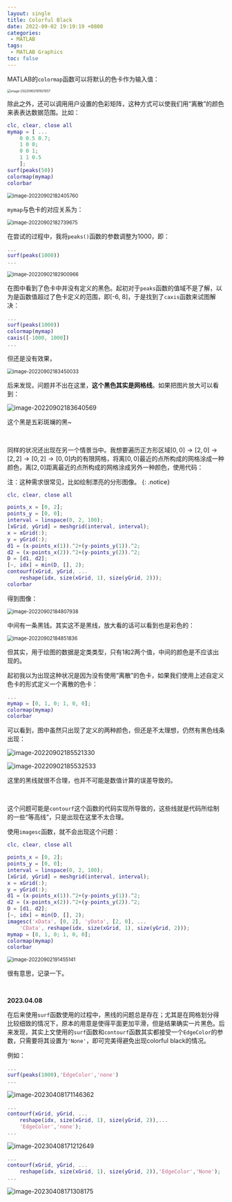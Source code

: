 ```yaml
---
layout: single
title: Colorful Black
date: 2022-09-02 19:19:19 +0800
categories: 
 - MATLAB
tags:
 - MATLAB Graphics
toc: false
---
```


MATLAB的`colormap`函数可以将默认的色卡作为输入值：

<img src="https://github.com/HelloWorld-1017/blog-images/blob/main/migration/imgpersonal/image-20220902181921057.png?raw=true" alt="image-20220902181921057" style="zoom: 50%;" />

除此之外，还可以调用用户设置的色彩矩阵，这种方式可以使我们用“离散”的颜色来表表达数据范围。比如：

```matlab
clc, clear, close all
mymap = [ ...
    0 0.5 0.7;
    1 0 0;
    0 0 1;
    1 1 0.5
    ];
surf(peaks(50))
colormap(mymap)
colorbar
```

<img src="https://github.com/HelloWorld-1017/blog-images/blob/main/migration/imgpersonal/image-20220902182405760.png?raw=true" alt="image-20220902182405760" style="zoom: 80%;" />

`mymap`与色卡的对应关系为：

<img src="https://github.com/HelloWorld-1017/blog-images/blob/main/migration/imgpersonal/image-20220902182739675.png?raw=true" alt="image-20220902182739675" style="zoom:80%;" />

<br>

在尝试的过程中，我将`peaks()`函数的参数调整为1000，即：

```matlab
...
surf(peaks(1000))
...
```



<img src="https://github.com/HelloWorld-1017/blog-images/blob/main/migration/imgpersonal/image-20220902182900966.png?raw=true" alt="image-20220902182900966" style="zoom:80%;" />

在图中看到了色卡中并没有定义的黑色。起初对于`peaks`函数的值域不是了解，以为是函数值超过了色卡定义的范围，即[-6, 8]，于是找到了`caxis`函数来试图解决：

```matlab
...
surf(peaks(1000))
colormap(mymap)
caxis([-1000, 1000])
...
```

但还是没有效果，

<img src="https://github.com/HelloWorld-1017/blog-images/blob/main/migration/imgpersonal/image-20220902183450033.png?raw=true" alt="image-20220902183450033" style="zoom:80%;" />

后来发现，问题并不出在这里，**这个黑色其实是网格线**。如果把图片放大可以看到：

![image-20220902183640569](https://github.com/HelloWorld-1017/blog-images/blob/main/migration/imgpersonal/image-20220902183640569.png?raw=true)

这个黑是五彩斑斓的黑~

<br>

同样的状况还出现在另一个情景当中。我想要遍历正方形区域$[0,0]\rightarrow[2,0]\rightarrow[2,2]\rightarrow[0,2]\rightarrow[0,0]$内的有限网格，将离$[0,0]$最近的点所构成的网格涂成一种颜色，离$[2,0]$距离最近的点所构成的网格涂成另外一种颜色，使用代码：

注：这种需求很常见，比如绘制漂亮的分形图像。
{: .notice}

```matlab
clc, clear, close all

points_x = [0, 2];
points_y = [0, 0];
interval = linspace(0, 2, 100);
[xGrid, yGrid] = meshgrid(interval, interval);
x = xGrid(:);
y = yGrid(:);
d1 = (x-points_x(1)).^2+(y-points_y(1)).^2;
d2 = (x-points_x(2)).^2+(y-points_y(2)).^2;
D = [d1, d2];
[~, idx] = min(D, [], 2);
contourf(xGrid, yGrid, ...
    reshape(idx, size(xGrid, 1), size(yGrid, 2)));
colorbar
```

得到图像：

<img src="https://github.com/HelloWorld-1017/blog-images/blob/main/migration/imgpersonal/image-20220902184807938.png?raw=true" alt="image-20220902184807938" style="zoom:80%;" />



中间有一条黑钱。其实这不是黑线，放大看的话可以看到也是彩色的：

<img src="https://github.com/HelloWorld-1017/blog-images/blob/main/migration/imgpersonal/image-20220902184851836.png?raw=true" alt="image-20220902184851836" style="zoom:80%;" />



但其实，用于绘图的数据是定类类型，只有1和2两个值，中间的颜色是不应该出现的。

起初我以为出现这种状况是因为没有使用“离散”的色卡，如果我们使用上述自定义色卡的形式定义一个离散的色卡：

```matlab
...
mymap = [0, 1, 0; 1, 0, 0];
colormap(mymap)
colorbar
```
可以看到，图中虽然只出现了定义的两种颜色，但还是不太理想，仍然有黑色线条出现：

![image-20220902185521330](https://github.com/HelloWorld-1017/blog-images/blob/main/migration/imgpersonal/image-20220902185521330.png?raw=true)

![image-20220902185532533](https://github.com/HelloWorld-1017/blog-images/blob/main/migration/imgpersonal/image-20220902185532533.png?raw=true)

这里的黑线就很不合理，也并不可能是数值计算的误差导致的。

<br>

这个问题可能是`contourf`这个函数的代码实现所导致的，这些线就是代码所绘制的一些“等高线”，只是出现在这里不太合理。

使用`imagesc`函数，就不会出现这个问题：

```matlab
clc, clear, close all

points_x = [0, 2];
points_y = [0, 0];
interval = linspace(0, 2, 100);
[xGrid, yGrid] = meshgrid(interval, interval);
x = xGrid(:);
y = yGrid(:);
d1 = (x-points_x(1)).^2+(y-points_y(1)).^2;
d2 = (x-points_x(2)).^2+(y-points_y(2)).^2;
D = [d1, d2];
[~, idx] = min(D, [], 2);
imagesc('xData', [0, 2], 'yData', [2, 0], ...
    'CData', reshape(idx, size(xGrid, 1), size(yGrid, 2)));
mymap = [0, 1, 0; 1, 0, 0];
colormap(mymap)
colorbar
```

<img src="https://github.com/HelloWorld-1017/blog-images/blob/main/migration/imgpersonal/image-20220902191455141.png?raw=true" alt="image-20220902191455141" style="zoom: 80%;" />

很有意思，记录一下。

<br>

**2023.04.08** 

在后来使用`surf`函数使用的过程中，黑线的问题总是存在；尤其是在网格划分得比较细致的情况下，原本的用意是使得平面更加平滑，但是结果确实一片黑色。后来发现，其实上文使用的`surf`函数和`contourf`函数其实都接受一个`EdgeColor`的参数，只需要将其设置为`'None'`，即可完美得避免出现colorful black的情况。

例如：

```matlab
...
surf(peaks(1000),'EdgeColor','none')
...
```

![image-20230408171146362](https://github.com/HelloWorld-1017/blog-images/blob/main/migration/imgpersonal/image-20230408171146362.png?raw=true)

```matlab
...
contourf(xGrid, yGrid, ...
    reshape(idx, size(xGrid, 1), size(yGrid, 2)),...
    'EdgeColor','none');
...
```

![image-20230408171212649](https://github.com/HelloWorld-1017/blog-images/blob/main/migration/imgpersonal/image-20230408171212649.png?raw=true)

```matlab
...
contourf(xGrid, yGrid, ...
    reshape(idx, size(xGrid, 1), size(yGrid, 2)),'EdgeColor','None');
...
```

![image-20230408171308175](https://github.com/HelloWorld-1017/blog-images/blob/main/migration/imgpersonal/image-20230408171308175.png?raw=true)

<br>

